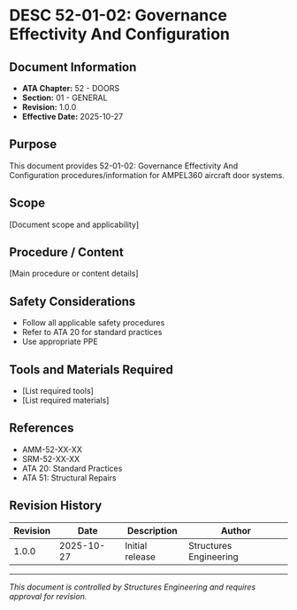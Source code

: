 # DESC 52-01-02: Governance Effectivity And Configuration

## Document Information

- **ATA Chapter:** 52 - DOORS
- **Section:** 01 - GENERAL
- **Revision:** 1.0.0
- **Effective Date:** 2025-10-27

## Purpose

This document provides 52-01-02: Governance Effectivity And Configuration procedures/information for AMPEL360 aircraft door systems.

## Scope

[Document scope and applicability]

## Procedure / Content

[Main procedure or content details]

## Safety Considerations

- Follow all applicable safety procedures
- Refer to ATA 20 for standard practices
- Use appropriate PPE

## Tools and Materials Required

- [List required tools]
- [List required materials]

## References

- AMM-52-XX-XX
- SRM-52-XX-XX
- ATA 20: Standard Practices
- ATA 51: Structural Repairs

## Revision History

| Revision | Date       | Description    | Author                 |
|----------|------------|----------------|------------------------|
| 1.0.0    | 2025-10-27 | Initial release| Structures Engineering |

---

*This document is controlled by Structures Engineering and requires approval for revision.*
